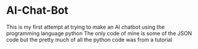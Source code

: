 # AI-Chat-Bot
This is my first attempt at trying to make an AI chatbot using the programming language python
The only code of mine is some of the JSON code but the pretty much of all the python code was from a tutorial
